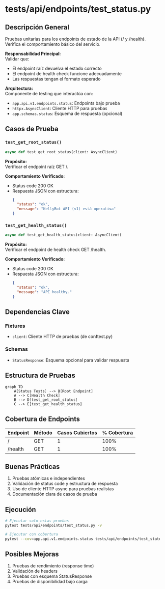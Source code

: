# tests/api/endpoints/test_status.py

## Descripción General
Pruebas unitarias para los endpoints de estado de la API (/ y /health). Verifica el comportamiento básico del servicio.

**Responsabilidad Principal:**  
Validar que:
- El endpoint raíz devuelva el estado correcto
- El endpoint de health check funcione adecuadamente
- Las respuestas tengan el formato esperado

**Arquitectura:**  
Componente de testing que interactúa con:
- `app.api.v1.endpoints.status`: Endpoints bajo prueba
- `httpx.AsyncClient`: Cliente HTTP para pruebas
- `app.schemas.status`: Esquema de respuesta (opcional)

## Casos de Prueba

### `test_get_root_status()`
```python
async def test_get_root_status(client: AsyncClient)
```

**Propósito:**  
Verificar el endpoint raíz GET /.

**Comportamiento Verificado:**
- Status code 200 OK
- Respuesta JSON con estructura:
  ```json
  {
    "status": "ok",
    "message": "KellyBot API (v1) está operativa"
  }
  ```

### `test_get_health_status()`
```python 
async def test_get_health_status(client: AsyncClient)
```

**Propósito:**  
Verificar el endpoint de health check GET /health.

**Comportamiento Verificado:**
- Status code 200 OK
- Respuesta JSON con estructura:
  ```json
  {
    "status": "ok", 
    "message": "API healthy."
  }
  ```

## Dependencias Clave

### Fixtures
- `client`: Cliente HTTP de pruebas (de conftest.py)

### Schemas
- `StatusResponse`: Esquema opcional para validar respuesta

## Estructura de Pruebas

```mermaid
graph TD
    A[Status Tests] --> B[Root Endpoint]
    A --> C[Health Check]
    B --> D[test_get_root_status]
    C --> E[test_get_health_status]
```

## Cobertura de Endpoints

| Endpoint | Método | Casos Cubiertos | % Cobertura |
|----------|--------|-----------------|------------|
| / | GET | 1 | 100% |
| /health | GET | 1 | 100% |

## Buenas Prácticas

1. Pruebas atómicas e independientes
2. Validación de status code y estructura de respuesta
3. Uso de cliente HTTP async para pruebas realistas
4. Documentación clara de casos de prueba

## Ejecución

```bash
# Ejecutar solo estas pruebas
pytest tests/api/endpoints/test_status.py -v

# Ejecutar con cobertura
pytest --cov=app.api.v1.endpoints.status tests/api/endpoints/test_status.py
```

## Posibles Mejoras

1. Pruebas de rendimiento (response time)
2. Validación de headers
3. Pruebas con esquema StatusResponse
4. Pruebas de disponibilidad bajo carga